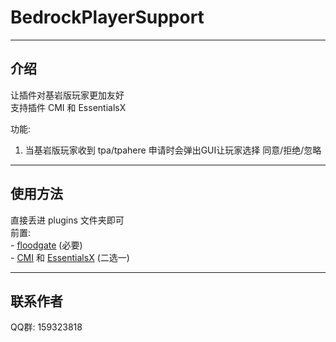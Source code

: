 # BedrockPlayerSupport

------
## 介绍

让插件对基岩版玩家更加友好  
支持插件 CMI 和 EssentialsX   
  
功能:  
 1. 当基岩版玩家收到 tpa/tpahere 申请时会弹出GUI让玩家选择 同意/拒绝/忽略

------

## 使用方法

直接丢进 plugins 文件夹即可  
前置:  
    - [floodgate][2] (必要)  
    - [CMI][1] 和 [EssentialsX][3] (二选一)

------

## 联系作者
QQ群: 159323818


  [1]: https://www.spigotmc.org/resources/cmi-298-commands-insane-kits-portals-essentials-economy-mysql-sqlite-much-more.3742/
  [2]: https://github.com/GeyserMC/Floodgate
  [3]: https://www.spigotmc.org/resources/essentialsx.9089/
